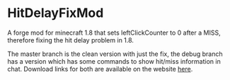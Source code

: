 # HitDelayFixMod

A forge mod for minecraft 1.8 that sets leftClickCounter to 0 after a MISS, therefore fixing the hit delay problem in 1.8.

The master branch is the clean version with just the fix, the debug branch has a version which has some commands to show hit/miss information in chat. Download links for both are available on the website [here](https://ghast.io/hitdelayfixmod).
